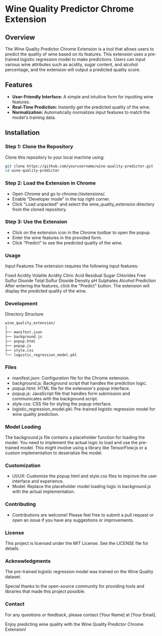 # Wine Quality Predictor Chrome Extension

## Overview
The Wine Quality Predictor Chrome Extension is a tool that allows users to predict the quality of wine based on its features. This extension uses a pre-trained logistic regression model to make predictions. Users can input various wine attributes such as acidity, sugar content, and alcohol percentage, and the extension will output a predicted quality score.

## Features
- **User-Friendly Interface:** A simple and intuitive form for inputting wine features.
- **Real-Time Prediction:** Instantly get the predicted quality of the wine.
- **Normalization:** Automatically normalizes input features to match the model's training data.

## Installation

### Step 1: Clone the Repository
Clone this repository to your local machine using:
```bash
git clone https://github.com/yourusername/wine-quality-predictor.git
cd wine-quality-predictor
```

### Step 2: Load the Extension in Chrome
- Open Chrome and go to chrome://extensions/.
- Enable "Developer mode" in the top right corner.
- Click "Load unpacked" and select the wine_quality_extension directory from the cloned repository.

### Step 3: Use the Extension
- Click on the extension icon in the Chrome toolbar to open the popup.
- Enter the wine features in the provided form.
- Click "Predict" to see the predicted quality of the wine.

### Usage
Input Features
The extension requires the following input features:

Fixed Acidity
Volatile Acidity
Citric Acid
Residual Sugar
Chlorides
Free Sulfur Dioxide
Total Sulfur Dioxide
Density
pH
Sulphates
Alcohol
Prediction
After entering the features, click the "Predict" button. The extension will display the predicted quality of the wine.

### Development
Directory Structure

```bash
wine_quality_extension/
│
├── manifest.json
├── background.js
├── popup.html
├── popup.js
├── style.css
└── logistic_regression_model.pkl
```

### Files
- manifest.json: Configuration file for the Chrome extension.
- background.js: Background script that handles the prediction logic.
- popup.html: HTML file for the extension's popup interface.
- popup.js: JavaScript file that handles form submission and communicates with the background script.
- style.css: CSS file for styling the popup interface.
- logistic_regression_model.pkl: Pre-trained logistic regression model for wine quality prediction.

### Model Loading
The background.js file contains a placeholder function for loading the model. You need to implement the actual logic to load and use the pre-trained model. This might involve using a library like TensorFlow.js or a custom implementation to deserialize the model.

### Customization
- UI/UX: Customize the popup.html and style.css files to improve the user interface and experience.
- Model: Replace the placeholder model loading logic in background.js with the actual implementation.

### Contributing
- Contributions are welcome! Please feel free to submit a pull request or open an issue if you have any suggestions or improvements.

### License
This project is licensed under the MIT License. See the LICENSE file for details.

### Acknowledgments
The pre-trained logistic regression model was trained on the Wine Quality dataset.

Special thanks to the open-source community for providing tools and libraries that made this project possible.

### Contact
For any questions or feedback, please contact [Your Name] at [Your Email].

Enjoy predicting wine quality with the Wine Quality Predictor Chrome Extension!



